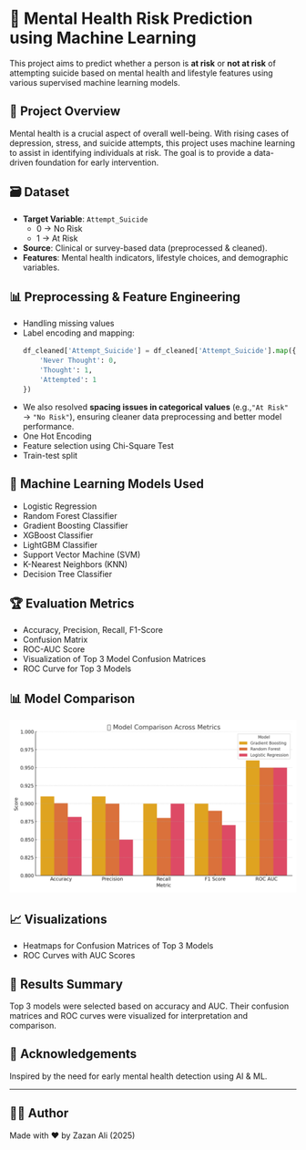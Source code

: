 
# 🧠 Mental Health Risk Prediction using Machine Learning

This project aims to predict whether a person is **at risk** or **not at risk** of attempting suicide based on mental health and lifestyle features using various supervised machine learning models.

## 📌 Project Overview

Mental health is a crucial aspect of overall well-being. With rising cases of depression, stress, and suicide attempts, this project uses machine learning to assist in identifying individuals at risk. The goal is to provide a data-driven foundation for early intervention.

## 🗃️ Dataset

- **Target Variable**: `Attempt_Suicide`
    - 0 → No Risk
    - 1 → At Risk
- **Source**: Clinical or survey-based data (preprocessed & cleaned).
- **Features**: Mental health indicators, lifestyle choices, and demographic variables.

## 📊 Preprocessing & Feature Engineering

- Handling missing values
- Label encoding and mapping:
    ```python
    df_cleaned['Attempt_Suicide'] = df_cleaned['Attempt_Suicide'].map({
        'Never Thought': 0, 
        'Thought': 1, 
        'Attempted': 1
    })
    ```
- We also resolved **spacing issues in categorical values** (e.g.,`"At Risk"` → `"No Risk"`), ensuring cleaner data preprocessing and better model performance.
- One Hot Encoding
- Feature selection using Chi-Square Test
- Train-test split

## 🤖 Machine Learning Models Used

- Logistic Regression
- Random Forest Classifier
- Gradient Boosting Classifier
- XGBoost Classifier
- LightGBM Classifier
- Support Vector Machine (SVM)
- K-Nearest Neighbors (KNN)
- Decision Tree Classifier

## 🏆 Evaluation Metrics

- Accuracy, Precision, Recall, F1-Score
- Confusion Matrix
- ROC-AUC Score
- Visualization of Top 3 Model Confusion Matrices
- ROC Curve for Top 3 Models

## 📊 Model Comparison

![Model Comparison](model_comparison_metrics.png)

## 📈 Visualizations

- Heatmaps for Confusion Matrices of Top 3 Models
- ROC Curves with AUC Scores

## 📂 Results Summary

Top 3 models were selected based on accuracy and AUC. Their confusion matrices and ROC curves were visualized for interpretation and comparison.


## 🙏 Acknowledgements

Inspired by the need for early mental health detection using AI & ML.

---

## 🧑‍💻 Author
Made with ❤️ by Zazan Ali (2025) 
